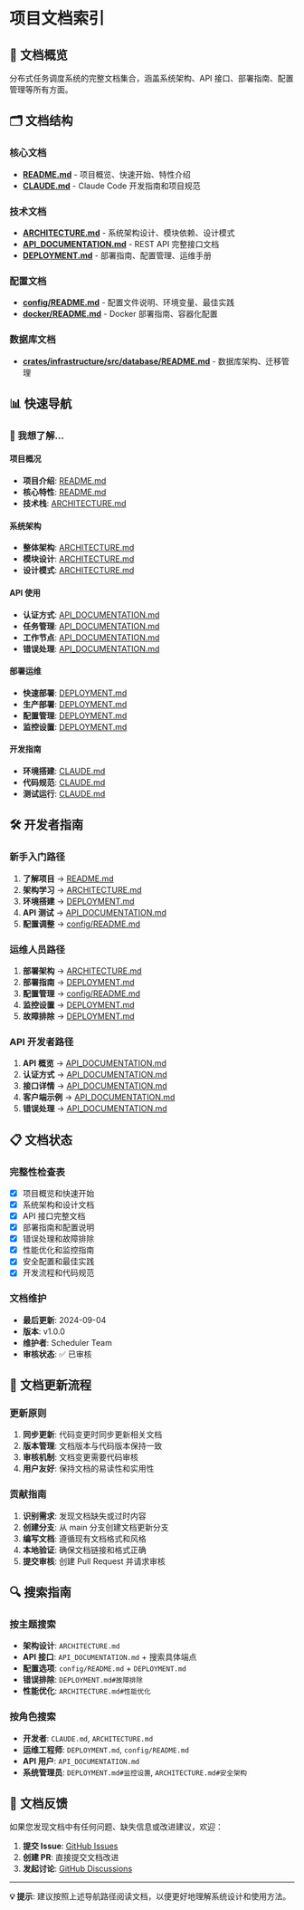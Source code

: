 # 项目文档索引

## 📖 文档概览

分布式任务调度系统的完整文档集合，涵盖系统架构、API 接口、部署指南、配置管理等所有方面。

## 🗂️ 文档结构

### 核心文档
- **[README.md](../README.md)** - 项目概览、快速开始、特性介绍
- **[CLAUDE.md](../CLAUDE.md)** - Claude Code 开发指南和项目规范

### 技术文档
- **[ARCHITECTURE.md](./ARCHITECTURE.md)** - 系统架构设计、模块依赖、设计模式
- **[API_DOCUMENTATION.md](./API_DOCUMENTATION.md)** - REST API 完整接口文档
- **[DEPLOYMENT.md](./DEPLOYMENT.md)** - 部署指南、配置管理、运维手册

### 配置文档
- **[config/README.md](../config/README.md)** - 配置文件说明、环境变量、最佳实践
- **[docker/README.md](../docker/README.md)** - Docker 部署指南、容器化配置

### 数据库文档
- **[crates/infrastructure/src/database/README.md](../crates/infrastructure/src/database/README.md)** - 数据库架构、迁移管理

## 📊 快速导航

### 🎯 我想了解...

#### 项目概况
- **项目介绍**: [README.md](../README.md#项目概览)
- **核心特性**: [README.md](../README.md#核心特性)
- **技术栈**: [ARCHITECTURE.md](./ARCHITECTURE.md#技术栈)

#### 系统架构
- **整体架构**: [ARCHITECTURE.md](./ARCHITECTURE.md#系统架构)
- **模块设计**: [ARCHITECTURE.md](./ARCHITECTURE.md#模块架构)
- **设计模式**: [ARCHITECTURE.md](./ARCHITECTURE.md#核心设计模式)

#### API 使用
- **认证方式**: [API_DOCUMENTATION.md](./API_DOCUMENTATION.md#认证)
- **任务管理**: [API_DOCUMENTATION.md](./API_DOCUMENTATION.md#任务管理-api)
- **工作节点**: [API_DOCUMENTATION.md](./API_DOCUMENTATION.md#工作节点管理-api)
- **错误处理**: [API_DOCUMENTATION.md](./API_DOCUMENTATION.md#错误处理)

#### 部署运维
- **快速部署**: [DEPLOYMENT.md](./DEPLOYMENT.md#快速开始)
- **生产部署**: [DEPLOYMENT.md](./DEPLOYMENT.md#生产环境部署)
- **配置管理**: [DEPLOYMENT.md](./DEPLOYMENT.md#配置管理)
- **监控设置**: [DEPLOYMENT.md](./DEPLOYMENT.md#监控设置)

#### 开发指南
- **环境搭建**: [CLAUDE.md](../CLAUDE.md#开发命令)
- **代码规范**: [CLAUDE.md](../CLAUDE.md#代码标准)
- **测试运行**: [CLAUDE.md](../CLAUDE.md#代码质量)

## 🛠️ 开发者指南

### 新手入门路径
1. **了解项目** → [README.md](../README.md)
2. **架构学习** → [ARCHITECTURE.md](./ARCHITECTURE.md)
3. **环境搭建** → [DEPLOYMENT.md](./DEPLOYMENT.md#开发环境部署)
4. **API 测试** → [API_DOCUMENTATION.md](./API_DOCUMENTATION.md#api-客户端示例)
5. **配置调整** → [config/README.md](../config/README.md)

### 运维人员路径
1. **部署架构** → [ARCHITECTURE.md](./ARCHITECTURE.md#部署架构)
2. **部署指南** → [DEPLOYMENT.md](./DEPLOYMENT.md)
3. **配置管理** → [config/README.md](../config/README.md)
4. **监控设置** → [DEPLOYMENT.md](./DEPLOYMENT.md#监控设置)
5. **故障排除** → [DEPLOYMENT.md](./DEPLOYMENT.md#故障排除)

### API 开发者路径
1. **API 概览** → [API_DOCUMENTATION.md](./API_DOCUMENTATION.md)
2. **认证方式** → [API_DOCUMENTATION.md](./API_DOCUMENTATION.md#认证)
3. **接口详情** → [API_DOCUMENTATION.md](./API_DOCUMENTATION.md#任务管理-api)
4. **客户端示例** → [API_DOCUMENTATION.md](./API_DOCUMENTATION.md#api-客户端示例)
5. **错误处理** → [API_DOCUMENTATION.md](./API_DOCUMENTATION.md#错误处理)

## 📋 文档状态

### 完整性检查表
- [x] 项目概览和快速开始
- [x] 系统架构和设计文档
- [x] API 接口完整文档
- [x] 部署指南和配置说明
- [x] 错误处理和故障排除
- [x] 性能优化和监控指南
- [x] 安全配置和最佳实践
- [x] 开发流程和代码规范

### 文档维护
- **最后更新**: 2024-09-04
- **版本**: v1.0.0
- **维护者**: Scheduler Team
- **审核状态**: ✅ 已审核

## 🔄 文档更新流程

### 更新原则
1. **同步更新**: 代码变更时同步更新相关文档
2. **版本管理**: 文档版本与代码版本保持一致
3. **审核机制**: 文档变更需要代码审核
4. **用户友好**: 保持文档的易读性和实用性

### 贡献指南
1. **识别需求**: 发现文档缺失或过时内容
2. **创建分支**: 从 main 分支创建文档更新分支
3. **编写文档**: 遵循现有文档格式和风格
4. **本地验证**: 确保文档链接和格式正确
5. **提交审核**: 创建 Pull Request 并请求审核

## 🔍 搜索指南

### 按主题搜索
- **架构设计**: `ARCHITECTURE.md`
- **API 接口**: `API_DOCUMENTATION.md` + 搜索具体端点
- **配置选项**: `config/README.md` + `DEPLOYMENT.md`
- **错误排除**: `DEPLOYMENT.md#故障排除`
- **性能优化**: `ARCHITECTURE.md#性能优化`

### 按角色搜索
- **开发者**: `CLAUDE.md`, `ARCHITECTURE.md`
- **运维工程师**: `DEPLOYMENT.md`, `config/README.md`
- **API 用户**: `API_DOCUMENTATION.md`
- **系统管理员**: `DEPLOYMENT.md#监控设置`, `ARCHITECTURE.md#安全架构`

## 📝 文档反馈

如果您发现文档中有任何问题、缺失信息或改进建议，欢迎：

1. **提交 Issue**: [GitHub Issues](https://github.com/your-org/scheduler/issues)
2. **创建 PR**: 直接提交文档改进
3. **发起讨论**: [GitHub Discussions](https://github.com/your-org/scheduler/discussions)

---

**💡 提示**: 建议按照上述导航路径阅读文档，以便更好地理解系统设计和使用方法。